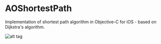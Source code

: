 AOShortestPath
==============

Implementation of shortest path algorithm in Objective-C for iOS - based on Dijkstra's algorithm.



![alt tag](http://sznur.com/img/path_01.gif)
